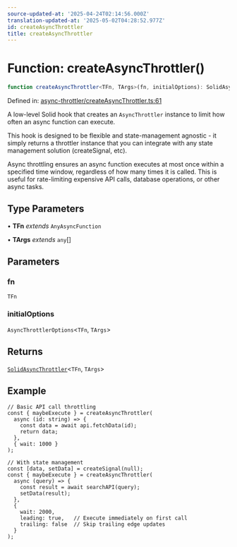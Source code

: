 ```yaml
---
source-updated-at: '2025-04-24T02:14:56.000Z'
translation-updated-at: '2025-05-02T04:28:52.977Z'
id: createAsyncThrottler
title: createAsyncThrottler
---
```


<!-- DO NOT EDIT: this page is autogenerated from the type comments -->

# Function: createAsyncThrottler()

```ts
function createAsyncThrottler<TFn, TArgs>(fn, initialOptions): SolidAsyncThrottler<TFn, TArgs>
```

Defined in: [async-throttler/createAsyncThrottler.ts:61](https://github.com/TanStack/pacer/blob/main/packages/solid-pacer/src/async-throttler/createAsyncThrottler.ts#L61)

A low-level Solid hook that creates an `AsyncThrottler` instance to limit how often an async function can execute.

This hook is designed to be flexible and state-management agnostic - it simply returns a throttler instance that
you can integrate with any state management solution (createSignal, etc).

Async throttling ensures an async function executes at most once within a specified time window,
regardless of how many times it is called. This is useful for rate-limiting expensive API calls,
database operations, or other async tasks.

## Type Parameters

• **TFn** *extends* `AnyAsyncFunction`

• **TArgs** *extends* `any`[]

## Parameters

### fn

`TFn`

### initialOptions

`AsyncThrottlerOptions`\<`TFn`, `TArgs`\>

## Returns

[`SolidAsyncThrottler`](../interfaces/solidasyncthrottler.md)\<`TFn`, `TArgs`\>

## Example

```tsx
// Basic API call throttling
const { maybeExecute } = createAsyncThrottler(
  async (id: string) => {
    const data = await api.fetchData(id);
    return data;
  },
  { wait: 1000 }
);

// With state management
const [data, setData] = createSignal(null);
const { maybeExecute } = createAsyncThrottler(
  async (query) => {
    const result = await searchAPI(query);
    setData(result);
  },
  {
    wait: 2000,
    leading: true,   // Execute immediately on first call
    trailing: false  // Skip trailing edge updates
  }
);
```
